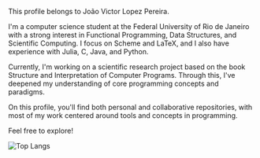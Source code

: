 This profile belongs to João Victor Lopez Pereira.

I'm a computer science student at the Federal University of Rio de
Janeiro with a strong interest in Functional Programming, Data
Structures, and Scientific Computing. I focus on Scheme and LaTeX,
and I also have experience with Julia, C, Java, and Python.

Currently, I'm working on a scientific research project based on the
book Structure and Interpretation of Computer Programs. Through this,
I've deepened my understanding of core programming concepts and
paradigms.

On this profile, you'll find both personal and collaborative
repositories, with most of my work centered around tools and concepts
in programming.

Feel free to explore!

![Top Langs](https://github-readme-stats.vercel.app/api/top-langs/?username=joaovictorlopezpereira&theme=dark)

